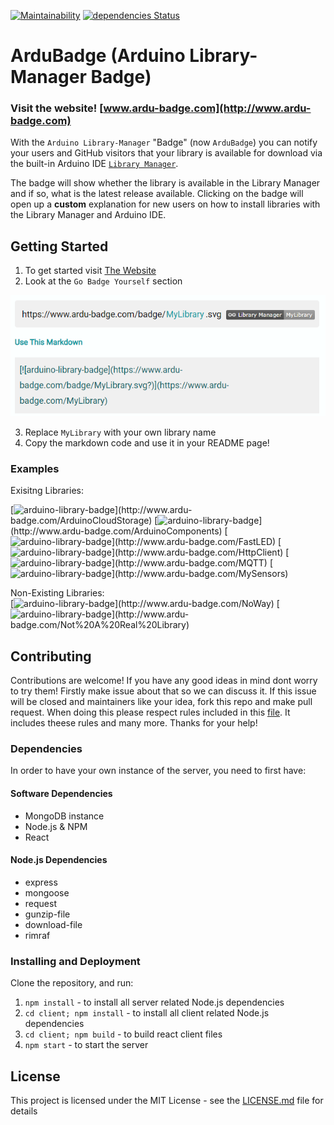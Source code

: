 [![Maintainability](https://api.codeclimate.com/v1/badges/9dfc74cb3e65fb4dcd84/maintainability)](https://codeclimate.com/github/gilmaimon/Arduino-Library-Manager-Badge/maintainability) [![dependencies Status](https://david-dm.org/gilmaimon/Arduino-Library-Manager-Badge/status.svg)](https://david-dm.org/gilmaimon/Arduino-Library-Manager-Badge)

# ArduBadge (Arduino Library-Manager Badge)
### Visit the website! [www.ardu-badge.com](http://www.ardu-badge.com)

With the `Arduino Library-Manager` "Badge" (now `ArduBadge`) you can notify your users and GitHub visitors that your library is available for download via the built-in Arduino IDE [`Library Manager`](https://www.arduino.cc/en/guide/libraries).

The badge will show whether the library is available in the Library Manager and if so, what is the latest release available. Clicking on the badge will open up a **custom** explanation for new users on how to install libraries with the Library Manager and Arduino IDE.

## Getting Started
1. To get started visit [The Website](http://www.ardu-badge.com)
2. Look at the `Go Badge Yourself` section
<center><img src="https://github.com/gilmaimon/ArduBadge/blob/master/go_badge_yourself_section.PNG"></center>

3. Replace `MyLibrary` with your own library name
4. Copy the markdown code and use it in your README page! 

### Examples
Exisitng Libraries:  

[![arduino-library-badge](http://www.ardu-badge.com/badge/ArduinoCloudStorage.svg?)](http://www.ardu-badge.com/ArduinoCloudStorage)
[![arduino-library-badge](http://www.ardu-badge.com/badge/ArduinoComponents.svg?)](http://www.ardu-badge.com/ArduinoComponents)
[![arduino-library-badge](http://www.ardu-badge.com/badge/FastLED.svg?)](http://www.ardu-badge.com/FastLED)
[![arduino-library-badge](http://www.ardu-badge.com/badge/HttpClient.svg?)](http://www.ardu-badge.com/HttpClient)
[![arduino-library-badge](http://www.ardu-badge.com/badge/MQTT.svg?)](http://www.ardu-badge.com/MQTT)
[![arduino-library-badge](http://www.ardu-badge.com/badge/MySensors.svg?)](http://www.ardu-badge.com/MySensors)

Non-Existing Libraries:  
[![arduino-library-badge](http://www.ardu-badge.com/badge/NoWay.svg?)](http://www.ardu-badge.com/NoWay)
[![arduino-library-badge](http://www.ardu-badge.com/badge/Not%20A%20Real%20Library.svg?)](http://www.ardu-badge.com/Not%20A%20Real%20Library)



## Contributing
Contributions are welcome! If you have any good ideas in mind dont worry to try them!
Firstly make issue about that so we can discuss it. If this issue will be closed and maintainers
like your idea, fork this repo and make pull request. When doing this please respect rules
included in this [file](CODE_OF_CONDUCT.md). It includes theese rules and many more.
Thanks for your help!

### Dependencies
In order to have your own instance of the server, you need to first have:
#### Software Dependencies
- MongoDB instance
- Node.js & NPM
- React

#### Node.js Dependencies
- express
- mongoose
- request
- gunzip-file
- download-file
- rimraf
### Installing and Deployment
Clone the repository, and run:
1. ```npm install``` - to install all server related Node.js dependencies
1. ```cd client; npm install``` - to install all client related Node.js dependencies
2. ```cd client; npm build``` - to build react client files
3. ```npm start``` - to start the server

## License
This project is licensed under the MIT License - see the [LICENSE.md](LICENSE) file for details
